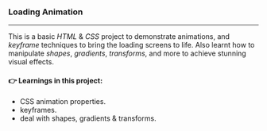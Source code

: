 ### **Loading Animation**

---

This is a basic _HTML_ & _CSS_ project to demonstrate animations, and _keyframe_ techniques to bring the loading screens to life.
Also learnt how to manipulate _shapes_, _gradients_, _transforms_, and more to achieve stunning visual effects.

#### **👉 Learnings in this project**:

- CSS animation properties.
- keyframes.
- deal with shapes, gradients & transforms.
